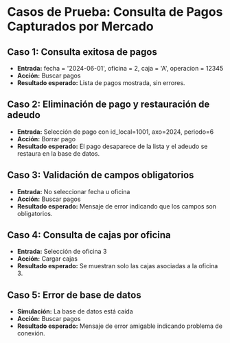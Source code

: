# Casos de Prueba: Consulta de Pagos Capturados por Mercado

## Caso 1: Consulta exitosa de pagos
- **Entrada:** fecha = '2024-06-01', oficina = 2, caja = 'A', operacion = 12345
- **Acción:** Buscar pagos
- **Resultado esperado:** Lista de pagos mostrada, sin errores.

## Caso 2: Eliminación de pago y restauración de adeudo
- **Entrada:** Selección de pago con id_local=1001, axo=2024, periodo=6
- **Acción:** Borrar pago
- **Resultado esperado:** El pago desaparece de la lista y el adeudo se restaura en la base de datos.

## Caso 3: Validación de campos obligatorios
- **Entrada:** No seleccionar fecha u oficina
- **Acción:** Buscar pagos
- **Resultado esperado:** Mensaje de error indicando que los campos son obligatorios.

## Caso 4: Consulta de cajas por oficina
- **Entrada:** Selección de oficina 3
- **Acción:** Cargar cajas
- **Resultado esperado:** Se muestran solo las cajas asociadas a la oficina 3.

## Caso 5: Error de base de datos
- **Simulación:** La base de datos está caída
- **Acción:** Buscar pagos
- **Resultado esperado:** Mensaje de error amigable indicando problema de conexión.
